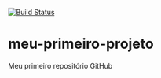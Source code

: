 [![Build Status](https://travis-ci.org/souzaflavio/meu-primeiro-projeto.svg?branch=master)](https://travis-ci.org/souzaflavio/meu-primeiro-projeto)
# meu-primeiro-projeto
Meu primeiro repositório GitHub
